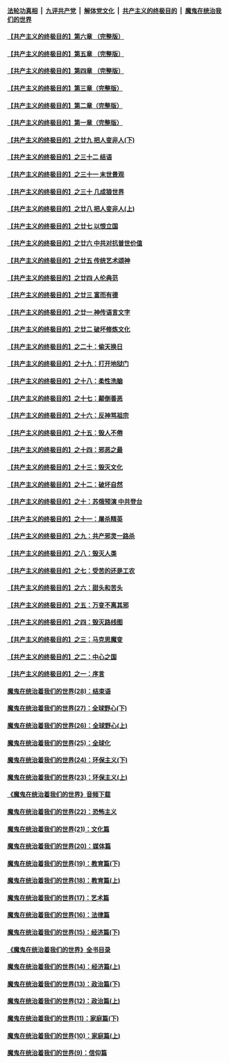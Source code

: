 ####  [法轮功真相](../../../../basic/blob/master/README.md?t=05090231) &nbsp;|&nbsp; [九评共产党](../../../../9ping.md/blob/master/README.md?t=05090231) &nbsp;|&nbsp; [解体党文化](../../../../jtdwh.md/blob/master/README.md?t=05090231)  &nbsp;|&nbsp; [共产主义的终极目的](../../../../gczydzjmd.md/blob/master/README.md?t=05090231) &nbsp;|&nbsp; [魔鬼在统治我们的世界](../../../../mgztzwmdsj.md/blob/master/README.md?t=05090231) 

#### [【共产主义的终极目的】第六章 （完整版）](../pages/nsc422/n11428913.md?t=05090231) 

#### [【共产主义的终极目的】第五章 （完整版）](../pages/nsc422/n11428912.md?t=05090231) 

#### [【共产主义的终极目的】第四章 （完整版）](../pages/nsc422/n11428907.md?t=05090231) 

#### [【共产主义的终极目的】第三章（完整版）](../pages/nsc422/n11428848.md?t=05090231) 

#### [【共产主义的终极目的】第二章（完整版）](../pages/nsc422/n11428831.md?t=05090231) 

#### [【共产主义的终极目的】第一章（完整版）](../pages/nsc422/n11417651.md?t=05090231) 

#### [【共产主义的终极目的】之廿九 把人变非人(下)](../pages/nsc422/n11344140.md?t=05090231) 

#### [【共产主义的终极目的】之三十二 结语](../pages/nsc422/n11360535.md?t=05090231) 

#### [【共产主义的终极目的】之三十一 末世景观](../pages/nsc422/n11351129.md?t=05090231) 

#### [【共产主义的终极目的】之三十 几成狼世界](../pages/nsc422/n11348280.md?t=05090231) 

#### [【共产主义的终极目的】之廿八 把人变非人(上)](../pages/nsc422/n11340492.md?t=05090231) 

#### [【共产主义的终极目的】之廿七 以恨立国](../pages/nsc422/n11336944.md?t=05090231) 

#### [【共产主义的终极目的】之廿六 中共对抗普世价值](../pages/nsc422/n11324785.md?t=05090231) 

#### [【共产主义的终极目的】之廿五 传统艺术颂神](../pages/nsc422/n11296396.md?t=05090231) 

#### [【共产主义的终极目的】之廿四 人伦典范](../pages/nsc422/n11296397.md?t=05090231) 

#### [【共产主义的终极目的】之廿三 富而有德](../pages/nsc422/n11283598.md?t=05090231) 

#### [【共产主义的终极目的】之廿一 神传语言文字](../pages/nsc422/n11263265.md?t=05090231) 

#### [【共产主义的终极目的】之廿二 破坏修炼文化](../pages/nsc422/n11245728.md?t=05090231) 

#### [【共产主义的终极目的】之二十：偷天换日](../pages/nsc422/n11238846.md?t=05090231) 

#### [【共产主义的终极目的】之十九：打开地狱门](../pages/nsc422/n11206376.md?t=05090231) 

#### [【共产主义的终极目的】之十八：柔性洗脑](../pages/nsc422/n11199994.md?t=05090231) 

#### [【共产主义的终极目的】之十七：颠倒善恶](../pages/nsc422/n11179782.md?t=05090231) 

#### [【共产主义的终极目的】之十六：反神骂祖宗](../pages/nsc422/n11166798.md?t=05090231) 

#### [【共产主义的终极目的】之十五：毁人不倦](../pages/nsc422/n11166792.md?t=05090231) 

#### [【共产主义的终极目的】之十四：邪恶之最](../pages/nsc422/n11150249.md?t=05090231) 

#### [【共产主义的终极目的】之十三：毁灭文化](../pages/nsc422/n11135227.md?t=05090231) 

#### [【共产主义的终极目的】之十二：破坏自然](../pages/nsc422/n11135214.md?t=05090231) 

#### [【共产主义的终极目的】之十：苏俄预演 中共登台](../pages/nsc422/n11118424.md?t=05090231) 

#### [【共产主义的终极目的】之十一：屠杀精英](../pages/nsc422/n11118442.md?t=05090231) 

#### [【共产主义的终极目的】之九：共产邪灵一路杀](../pages/nsc422/n11114139.md?t=05090231) 

#### [【共产主义的终极目的】之八：毁灭人类](../pages/nsc422/n11108503.md?t=05090231) 

#### [【共产主义的终极目的】之七：受苦的还是工农](../pages/nsc422/n11101809.md?t=05090231) 

#### [【共产主义的终极目的】之六：甜头和苦头](../pages/nsc422/n11096971.md?t=05090231) 

#### [【共产主义的终极目的】之五：万变不离其邪](../pages/nsc422/n11091285.md?t=05090231) 

#### [【共产主义的终极目的】之四：毁灭路线图](../pages/nsc422/n11086284.md?t=05090231) 

#### [【共产主义的终极目的】之三：马克思魔变](../pages/nsc422/n11061941.md?t=05090231) 

#### [【共产主义的终极目的】之二：中心之国](../pages/nsc422/n11047728.md?t=05090231) 

#### [【共产主义的终极目的】之一：序言](../pages/nsc422/n11086077.md?t=05090231) 

#### [魔鬼在统治着我们的世界(28)：结束语](../pages/nsc422/n10936246.md?t=05090231) 

#### [魔鬼在统治着我们的世界(27)：全球野心(下)](../pages/nsc422/n10928319.md?t=05090231) 

#### [魔鬼在统治着我们的世界(26)：全球野心(上)](../pages/nsc422/n10900318.md?t=05090231) 

#### [魔鬼在统治着我们的世界(25)：全球化](../pages/nsc422/n10788205.md?t=05090231) 

#### [魔鬼在统治着我们的世界(24)：环保主义(下)](../pages/nsc422/n10695307.md?t=05090231) 

#### [魔鬼在统治着我们的世界(23)：环保主义(上)](../pages/nsc422/n10688613.md?t=05090231) 

#### [《魔鬼在统治着我们的世界》音频下载](../pages/nsc422/n10635553.md?t=05090231) 

#### [魔鬼在统治着我们的世界(22)：恐怖主义](../pages/nsc422/n10614727.md?t=05090231) 

#### [魔鬼在统治着我们的世界(21)：文化篇](../pages/nsc422/n10597706.md?t=05090231) 

#### [魔鬼在统治着我们的世界(20)：媒体篇](../pages/nsc422/n10586579.md?t=05090231) 

#### [魔鬼在统治着我们的世界(19)：教育篇(下)](../pages/nsc422/n10564808.md?t=05090231) 

#### [魔鬼在统治着我们的世界(18)：教育篇(上)](../pages/nsc422/n10526970.md?t=05090231) 

#### [魔鬼在统治着我们的世界(17)：艺术篇](../pages/nsc422/n10499093.md?t=05090231) 

#### [魔鬼在统治着我们的世界(16)：法律篇](../pages/nsc422/n10485969.md?t=05090231) 

#### [魔鬼在统治着我们的世界(15)：经济篇(下)](../pages/nsc422/n10469975.md?t=05090231) 

#### [《魔鬼在统治着我们的世界》全书目录](../pages/nsc422/n10464261.md?t=05090231) 

#### [魔鬼在统治着我们的世界(14)：经济篇(上)](../pages/nsc422/n10457370.md?t=05090231) 

#### [魔鬼在统治着我们的世界(13)：政治篇(下)](../pages/nsc422/n10448270.md?t=05090231) 

#### [魔鬼在统治着我们的世界(12)：政治篇(上)](../pages/nsc422/n10444576.md?t=05090231) 

#### [魔鬼在统治着我们的世界(11)：家庭篇(下)](../pages/nsc422/n10440961.md?t=05090231) 

#### [魔鬼在统治着我们的世界(10)：家庭篇(上)](../pages/nsc422/n10435448.md?t=05090231) 

#### [魔鬼在统治着我们的世界(9)：信仰篇](../pages/nsc422/n10432159.md?t=05090231) 

